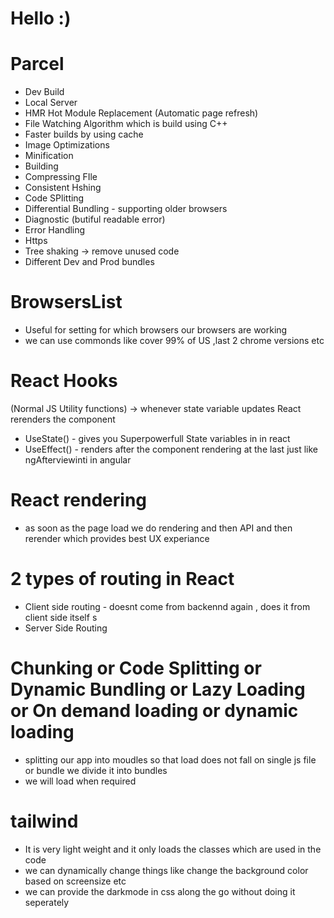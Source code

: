 # Hello :) 


# Parcel
- Dev Build
- Local Server
- HMR Hot Module Replacement (Automatic page refresh)
- File Watching Algorithm which is build using C++
- Faster builds by using cache
- Image Optimizations
- Minification
- Building
- Compressing FIle
- Consistent Hshing
- Code SPlitting
- Differential Bundling - supporting older browsers
- Diagnostic (butiful readable error)
- Error Handling 
- Https
- Tree shaking -> remove unused code
- Different Dev and Prod bundles

# BrowsersList
- Useful for setting for which browsers our browsers are working
- we can use commonds like cover 99% of US ,last 2 chrome versions etc 

# React Hooks
(Normal JS Utility functions)
-> whenever state variable updates React rerenders the component
- UseState() - gives you Superpowerfull State variables in in react
- UseEffect() - renders after the component rendering at the last just like ngAfterviewinti in angular

# React rendering

- as soon as the page load we do rendering and then API and then rerender which provides best UX experiance

# 2 types of routing in React

- Client side routing - doesnt come from backennd again , does it from client side itself s
- Server Side Routing

# Chunking or Code Splitting or Dynamic Bundling or Lazy Loading or On demand loading or dynamic loading

- splitting our app into moudles so that load does not fall on single js file or bundle we divide it into bundles
- we will load when required 

# tailwind
- It is very light weight and it only loads the classes which are used in the code
- we can dynamically change things like change the background color based on screensize etc
- we can provide the darkmode in css along the go without doing it seperately